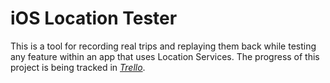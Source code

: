 # iOS Location Tester

This is a tool for recording real trips and replaying them back while testing any feature within an app that uses Location Services. The progress of this project is being tracked in [*Trello*](https://trello.com/board/ios-location-tester/5080a71e44fb19a21a001676).